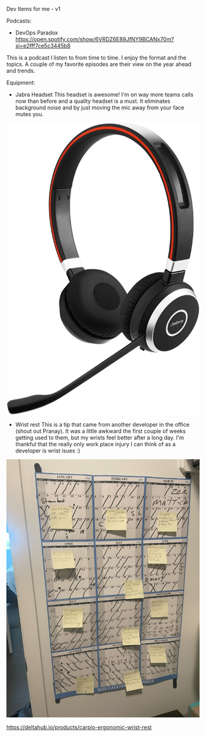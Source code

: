 Dev Items for me - v1

Podcasts: 
- DevOps Paradox
https://open.spotify.com/show/6VRDZ6E89JfNY9BCANx70m?si=e2fff7ce5c3445b8

This is a podcast I listen to from time to time.  I enjoy the format and the topics.  A couple of my favorite episodes are their view on the year ahead and trends.

Equipment:
- Jabra Headset
This headset is awesome!  I'm on way more teams calls now than before and a quality headset is a must.  It eliminates background noise and by just moving the mic away from your face mutes you.

![alt text](/assets/img/jaber-headset.jpg "Jabra Evolve 65 MS Wireless Headset")


- Wrist rest
This is a tip that came from another developer in the office (shout out Pranay).  It was a little awkward the first couple of weeks getting used to them, but my wrists feel better after a long day.  I'm thankful that the really only work place injury I can think of as a developer is wrist isues :)

![alt text](/assets/img/2023_year_in_review.jpeg "Carpio ergonomic wrist rest")

https://deltahub.io/products/carpio-ergonomic-wrist-rest
